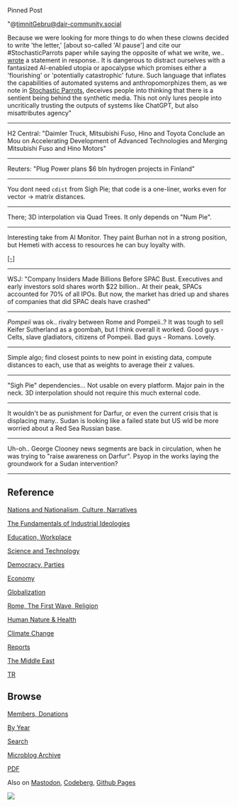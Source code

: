 Pinned Post

"@timnitGebru@dair-community.social

Because we were looking for more things to do when these clowns
decided to write 'the letter,' [about so-called 'AI pause'] and cite
our \#StochasticParrots paper while saying the opposite of what we
write, we.. [wrote](https://www.dair-institute.org/blog/letter-statement-March2023)
a statement in response.. It is dangerous to distract ourselves with a fantasized
AI-enabled utopia or apocalypse which promises either a 'flourishing' or
'potentially catastrophic' future. Such language that inflates the capabilities
of automated systems and anthropomorphizes them, as we note in [Stochastic Parrots](https://dl.acm.org/doi/abs/10.1145/3442188.3445922), 
deceives people into thinking that there is a sentient being behind the
synthetic media. This not only lures people into uncritically trusting
the outputs of systems like ChatGPT, but also misattributes agency"

---

H2 Central: "Daimler Truck, Mitsubishi Fuso, Hino and Toyota Conclude
an Mou on Accelerating Development of Advanced Technologies and
Merging Mitsubishi Fuso and Hino Motors"

---

Reuters: "Plug Power plans $6 bln hydrogen projects in Finland"

---

You dont need `cdist` from Sigh Pie; that code is a one-liner, works
even for vector -> matrix distances.

---

There; 3D interpolation via Quad Trees. It only depends on "Num Pie".

---

Interesting take from Al Monitor. They paint Burhan not in a strong
position, but Hemeti with access to resources he can buy loyalty with.

[[-]](https://www.al-monitor.com/originals/2023/05/sudan-army-chief-under-pressure-islamist-backers-analysts)

---

WSJ: "Company Insiders Made Billions Before SPAC Bust. Executives and
early investors sold shares worth $22 billion.. At their peak, SPACs
accounted for 70% of all IPOs. But now, the market has dried up and
shares of companies that did SPAC deals have crashed"

---

*Pompeii* was ok.. rivalry between Rome and Pompeii..? It was tough to
sell Keifer Sutherland as a goombah, but I think overall it
worked. Good guys - Celts, slave gladiators, citizens of Pompeii. Bad
guys - Romans. Lovely.

---

Simple algo; find closest points to new point in existing data,
compute distances to each, use that as weights to average their z
values.

---

"Sigh Pie" dependencies... Not usable on every platform. Major pain in
the neck. 3D interpolation should not require this much external code.

---

It wouldn't be as punishment for Darfur, or even the current crisis
that is displacing many.. Sudan is looking like a failed state but US
wld be more worried about a Red Sea Russian base.

---

Uh-oh.. George Clooney news segments are back in circulation, when he
was trying to "raise awareness on Darfur". Psyop in the works laying
the groundwork for a Sudan intervention?

---

## Reference

[Nations and Nationalism, Culture, Narratives](0119/2013/02/nations-and-nationalism.html)

[The Fundamentals of Industrial Ideologies](0119/2011/04/fundamentals-of-industrial-ideologies.html)

[Education, Workplace](0119/2017/09/education-workplace.html)

[Science and Technology](0119/2018/09/science-technology.html)

[Democracy, Parties](0119/2016/11/democracy.html)

[Economy](2021/01/economy.html)

[Globalization](0119/2018/09/globalization.html)

[Rome, The First Wave, Religion](0119/2017/12/rome.html)

[Human Nature & Health](2020/07/human-nature.html)

[Climate Change](2022/01/climate.html)

[Reports](2021/01/reports.html)

[The Middle East](0119/2019/07/middleeast.html)

[TR](../tr/index.html)

## Browse

[Members, Donations](2022/08/members.html)

[By Year](years.html)

[Search](search.html)

[Microblog Archive](mbl/index.html)

[PDF](https://drive.google.com/uc?export=view&id=1FSi-1MnqXVq_PVTEXzzflwN8-7h92N_R)

Also on 
[Mastodon](https://masto.ai/@muratk3n),
[Codeberg](https://muratk5n.codeberg.page/en/),
[Github Pages](https://muratk5n.github.io/thirdwave/en/)

<img src='https://drive.google.com/uc?export=view&id=1zsIeciFSvlr-sWB84Tc0mfZ_NYqn9VQx'/> 



